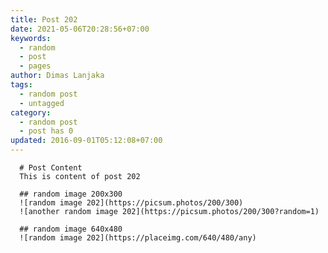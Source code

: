 ```yaml
---
title: Post 202
date: 2021-05-06T20:28:56+07:00
keywords:
  - random
  - post
  - pages
author: Dimas Lanjaka
tags:
  - random post
  - untagged
category:
  - random post
  - post has 0
updated: 2016-09-01T05:12:08+07:00
---
```


      # Post Content
      This is content of post 202

      ## random image 200x300
      ![random image 202](https://picsum.photos/200/300)
      ![another random image 202](https://picsum.photos/200/300?random=1)

      ## random image 640x480
      ![random image 202](https://placeimg.com/640/480/any)
      